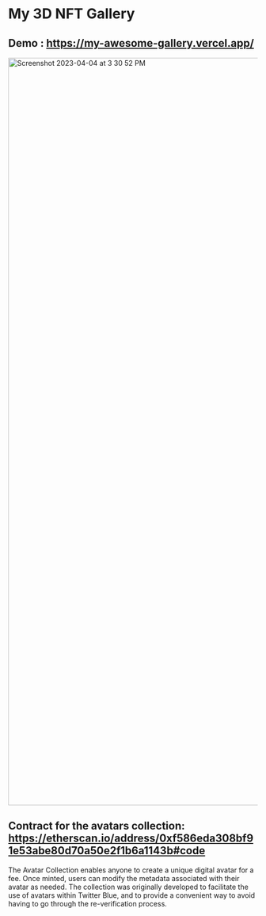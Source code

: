 #  My 3D NFT Gallery

## Demo :  https://my-awesome-gallery.vercel.app/

<img width="1508" alt="Screenshot 2023-04-04 at 3 30 52 PM" src="https://user-images.githubusercontent.com/20102464/229900119-f8611c3a-d5dc-416f-b1c4-77cf52b391fe.png">


## Contract for the avatars collection: https://etherscan.io/address/0xf586eda308bf91e53abe80d70a50e2f1b6a1143b#code

The Avatar Collection enables anyone to create a unique digital avatar for a fee. Once minted, users can modify the metadata associated with their avatar as needed. The collection was originally developed to facilitate the use of avatars within Twitter Blue, and to provide a convenient way to avoid having to go through the re-verification process.

